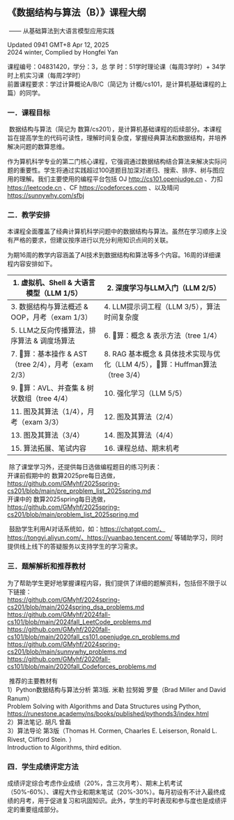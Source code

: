## 《数据结构与算法（B）》课程大纲

​		—— 从基础算法到大语言模型应用实践

Updated 0941 GMT+8 Apr 12, 2025  
2024 winter, Complied by Hongfei Yan



课程编号：04831420，学分：3，总 学 时：51学时理论课（每周3学时）+ 34学时上机实习课（每周2学时）  
前置课程要求：学过计算概论A/B/C（简记为 计概/cs101，是计算机基础课程的上篇）的同学。

### 一．课程目标

​	数据结构与算法（简记为 数算/cs201），是计算机基础课程的后续部分。本课程旨在提高学生的代码可读性，理解时间复杂度，掌握经典算法和数据结构，并培养解决问题的数算思维。 

​	作为算机科学专业的第二门核心课程，它强调通过数据结构结合算法来解决实际问题的重要性。学生将通过实践超过100道题目加深对递归、搜索、排序、树与图应用的理解。我们主要使用的编程平台包括 OJ http://cs101.openjudge.cn  、力扣 https://leetcode.cn  、CF https://codeforces.com  、以及晴问 https://sunnywhy.com/sfbj


### 二．教学安排

​	本课程全面覆盖了经典计算机科学问题中的数据结构与算法。虽然在学习顺序上没有严格的要求，但建议按序进行以充分利用知识点间的关联。

​	为期16周的教学内容涵盖了AI技术到数据结构和算法等多个内容。16周的详细课程内容安排如下。  

| 1. 虚拟机、Shell & 大语言模型（LLM 1/5）              | 2. 深度学习与LLM入门（LLM 2/5）                              |
| ----------------------------------------------------- | ------------------------------------------------------------ |
| 3. 数据结构与算法概述 & OOP，月考（exam 1/3）         | 4. LLM提示词工程（LLM 3/5），算法时间复杂度                  |
| 5. LLM之反向传播算法，排序算法 & 调度场算法           | 6. 🌲算：概念 & 表示方法（tree 1/4）                          |
| 7. 🌲算：基本操作 & AST （tree 2/4），月考（exam 2/3） | 8. RAG 基本概念 & 具体技术实现与优化（LLM 4/5），🌲算：Huffman算法（tree 3/4） |
| 9. 🌲算：AVL、并查集 & 树状数组（tree 4/4）            | 10. 强化学习（LLM 5/5）                                      |
| 11. 图及其算法（1/4），月考（exam 3/3）               | 12. 图及其算法（2/4）                                        |
| 13. 图及其算法（3/4）                                 | 14. 图及其算法（4/4）                                        |
| 15. 算法拓展、笔试内容                                | 16. 课程总结、期末机考                                       |

​	除了课堂学习外，还提供每日选做编程题目的练习列表：	 
​	开课前假期中的 数算2025pre每日选做，  
https://github.com/GMyhf/2025spring-cs201/blob/main/pre_problem_list_2025spring.md  
​	开课中的 数算2025spring每日选做，  
https://github.com/GMyhf/2025spring-cs201/blob/main/problem_list_2025spring.md

​	鼓励学生利用AI对话系统如，如：https://chatgpt.com/、https://tongyi.aliyun.com/、https://yuanbao.tencent.com/  等辅助学习，同时提供线上线下的答疑服务以支持学生的学习需求。

### 三．题解解析和推荐教材

​	为了帮助学生更好地掌握课程内容，我们提供了详细的题解资料，包括但不限于以下链接：  
https://github.com/GMyhf/2024spring-cs201/blob/main/2024spring_dsa_problems.md  
https://github.com/GMyhf/2024fall-cs101/blob/main/2024fall_LeetCode_problems.md   
https://github.com/GMyhf/2020fall-cs101/blob/main/2020fall_cs101.openjudge.cn_problems.md   
https://github.com/GMyhf/2024spring-cs201/blob/main/sunnywhy_problems.md  
https://github.com/GMyhf/2020fall-cs101/blob/main/2020fall_Codeforces_problems.md

​	推荐的主要教材有  
1）Python数据结构与算法分析 第3版. 米勒 拉努姆 罗曼（Brad Miller and David Ranum）  
Problem Solving with Algorithms and Data Structures using Python,   
https://runestone.academy/ns/books/published/pythonds3/index.html  
2）算法笔记. 胡凡 曾磊  
3）算法导论 第3版（Thomas H. Cormen, Chaarles E. Leiserson, Ronald L. Rivest, Clifford Stein. ）  
Introduction to Algorithms, third edition.

### 四．学生成绩评定方法

​	成绩评定综合考虑作业成绩（20%，含三次月考）、期末上机考试（50%-60%）、课程大作业和期末笔试（20%-30%）。每月初设有不计入最终成绩的月考，用于促进复习和巩固知识。此外，学生的平时表现和参与度也是成绩评定的重要组成部分。

